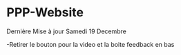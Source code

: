 # PPP-Website

Dernière Mise à jour Samedi 19 Decembre

-Retirer le bouton pour la video et la boite feedback en bas 

